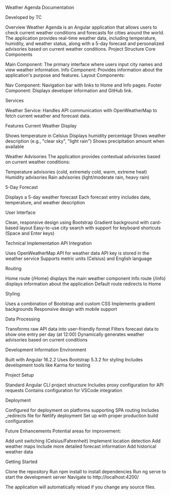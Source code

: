 Weather Agenda Documentation

Developed by TC

Overview
Weather Agenda is an Angular application that allows users to check current weather conditions and forecasts for cities around the world. The application provides real-time weather data, including temperature, humidity, and weather status, along with a 5-day forecast and personalized advisories based on current weather conditions.
Project Structure
Core Components

Main Component: The primary interface where users input city names and view weather information.
Info Component: Provides information about the application's purpose and features.
Layout Components:

Nav Component: Navigation bar with links to Home and Info pages.
Footer Component: Displays developer information and GitHub link.



Services

Weather Service: Handles API communication with OpenWeatherMap to fetch current weather and forecast data.

Features
Current Weather Display

Shows temperature in Celsius
Displays humidity percentage
Shows weather description (e.g., "clear sky", "light rain")
Shows precipitation amount when available

Weather Advisories
The application provides contextual advisories based on current weather conditions:

Temperature advisories (cold, extremely cold, warm, extreme heat)
Humidity advisories
Rain advisories (light/moderate rain, heavy rain)

5-Day Forecast

Displays a 5-day weather forecast
Each forecast entry includes date, temperature, and weather description

User Interface

Clean, responsive design using Bootstrap
Gradient background with card-based layout
Easy-to-use city search with support for keyboard shortcuts (Space and Enter keys)

Technical Implementation
API Integration

Uses OpenWeatherMap API for weather data
API key is stored in the weather service
Supports metric units (Celsius) and English language

Routing

Home route (/Home) displays the main weather component
Info route (/info) displays information about the application
Default route redirects to Home

Styling

Uses a combination of Bootstrap and custom CSS
Implements gradient backgrounds
Responsive design with mobile support

Data Processing

Transforms raw API data into user-friendly format
Filters forecast data to show one entry per day (at 12:00)
Dynamically generates weather advisories based on current conditions

Development Information
Environment

Built with Angular 16.2.2
Uses Bootstrap 5.3.2 for styling
Includes development tools like Karma for testing

Project Setup

Standard Angular CLI project structure
Includes proxy configuration for API requests
Contains configuration for VSCode integration

Deployment

Configured for deployment on platforms supporting SPA routing
Includes _redirects file for Netlify deployment
Set up with proper production build configuration

Future Enhancements
Potential areas for improvement:

Add unit switching (Celsius/Fahrenheit)
Implement location detection
Add weather maps
Include more detailed forecast information
Add historical weather data

Getting Started

Clone the repository
Run npm install to install dependencies
Run ng serve to start the development server
Navigate to http://localhost:4200/

The application will automatically reload if you change any source files.